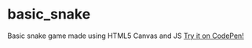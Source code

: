 # basic_snake
Basic snake game made using HTML5 Canvas and JS
<a href="https://codepen.io/granis/pen/GBbqYe">Try it on CodePen!</a>
